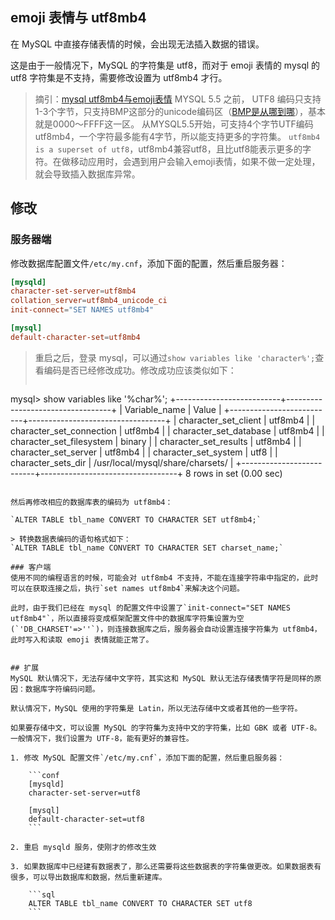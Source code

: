 ## emoji 表情与 utf8mb4
在 MySQL 中直接存储表情的时候，会出现无法插入数据的错误。

这是由于一般情况下，MySQL 的字符集是 utf8，而对于 emoji 表情的 mysql 的 utf8 字符集是不支持，需要修改设置为 utf8mb4 才行。

> 摘引：[mysql utf8mb4与emoji表情](http://my.oschina.net/wingyiu/blog/153357)
> MYSQL 5.5 之前， UTF8 编码只支持1-3个字节，只支持BMP这部分的unicode编码区（[BMP是从哪到哪](http://en.wikipedia.org/wiki/Mapping_of_Unicode_characters)），基本就是0000～FFFF这一区。 从MYSQL5.5开始，可支持4个字节UTF编码utf8mb4，一个字符最多能有4字节，所以能支持更多的字符集。
> `utf8mb4 is a superset of utf8`，utf8mb4兼容utf8，且比utf8能表示更多的字符。在做移动应用时，会遇到用户会输入emoji表情，如果不做一定处理，就会导致插入数据库异常。


## 修改
### 服务器端
修改数据库配置文件`/etc/my.cnf`，添加下面的配置，然后重启服务器：

```conf
[mysqld]
character-set-server=utf8mb4 
collation_server=utf8mb4_unicode_ci
init-connect="SET NAMES utf8mb4"

[mysql]
default-character-set=utf8mb4
```

> 重启之后，登录 mysql，可以通过`show variables like 'character%';`查看编码是否已经修改成功。修改成功应该类似如下：
> ```
mysql> show variables like '%char%';
+--------------------------+----------------------------------+
| Variable_name            | Value                            |
+--------------------------+----------------------------------+
| character_set_client     | utf8mb4                          |
| character_set_connection | utf8mb4                          |
| character_set_database   | utf8mb4                          |
| character_set_filesystem | binary                           |
| character_set_results    | utf8mb4                          |
| character_set_server     | utf8mb4                          |
| character_set_system     | utf8                             |
| character_sets_dir       | /usr/local/mysql/share/charsets/ |
+--------------------------+----------------------------------+
8 rows in set (0.00 sec)
```

然后再修改相应的数据库表的编码为 utf8mb4：

`ALTER TABLE tbl_name CONVERT TO CHARACTER SET utf8mb4;`

> 转换数据表编码的语句格式如下：
`ALTER TABLE tbl_name CONVERT TO CHARACTER SET charset_name;`

### 客户端
使用不同的编程语言的时候，可能会对 utf8mb4 不支持，不能在连接字符串中指定的，此时可以在获取连接之后，执行`set names utf8mb4`来解决这个问题。

此时，由于我们已经在 mysql 的配置文件中设置了`init-connect="SET NAMES utf8mb4"`，所以直接将变成框架配置文件中的数据库字符集设置为空(`'DB_CHARSET'=>''`)，则连接数据库之后，服务器会自动设置连接字符集为 utf8mb4，此时写入和读取 emoji 表情就能正常了。


## 扩展
MySQL 默认情况下，无法存储中文字符，其实这和 MySQL 默认无法存储表情字符是同样的原因：数据库字符编码问题。

默认情况下，MySQL 使用的字符集是 Latin，所以无法存储中文或者其他的一些字符。

如果要存储中文，可以设置 MySQL 的字符集为支持中文的字符集，比如 GBK 或者 UTF-8。一般情况下，我们设置为 UTF-8，能有更好的兼容性。

1. 修改 MySQL 配置文件`/etc/my.cnf`，添加下面的配置，然后重启服务器：

    ```conf
    [mysqld]
    character-set-server=utf8 
    
    [mysql]
    default-character-set=utf8
    ```

2. 重启 mysqld 服务，使刚才的修改生效

3. 如果数据库中已经建有数据表了，那么还需要将这些数据表的字符集做更改。如果数据表有很多，可以导出数据库和数据，然后重新建库。

    ```sql
    ALTER TABLE tbl_name CONVERT TO CHARACTER SET utf8
    ```


